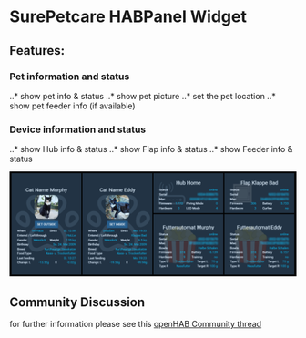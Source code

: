 # SurePetcare HABPanel Widget

## Features:
### Pet information and status
..* show pet info & status
..* show pet picture
..* set the pet location
..* show pet feeder info (if available)

### Device information and status
..* show Hub info & status
..* show Flap info & status
..* show Feeder info & status

![Sure Petcare openHAB HABPanel Widget](/img/HABPanel_SurePetcare_Widget.png?raw=true "Sure Petcare openHAB HABPanel Widget")

## Community Discussion
for further information please see this [openHAB Community thread](https://community.openhab.org/t/sure-petcare-catflap-pet-door/77532)